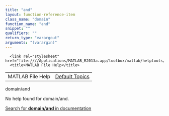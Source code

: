 ```yaml
---
title: "and"
layout: function-reference-item
class_name: "domain"
function_name: "and"
snippet: ""
qualifiers: ""
return_type: "varargout"
arguments: "(varargin)"
---
```


<html>
   <head>
      <meta http-equiv="Content-Type" content="text/html; charset=utf-8">
   
      <link rel="stylesheet" href="file:////Applications/MATLAB_R2013a.app/toolbox/matlab/helptools/private/helpwin.css">
      <title>MATLAB File Help</title>
   </head>
   <body>
      <!--Single-page help-->
      <table border="0" cellspacing="0" width="100%">
         <tr class="subheader">
            <td class="headertitle">MATLAB File Help</td>
            <td class="subheader-right"><a href="matlab:helpwin">Default Topics</a></td>
         </tr>
      </table>
      <div class="title">domain/and</div>
      <!--No help found-->
      <p>No help found for <span class="helptopic">domain/and</span>.
      </p>
      <p><a href="matlab:docsearch('domain/and')">
            Search for <b>domain/and</b> in documentation
            </a></p>
   </body>
</html>
